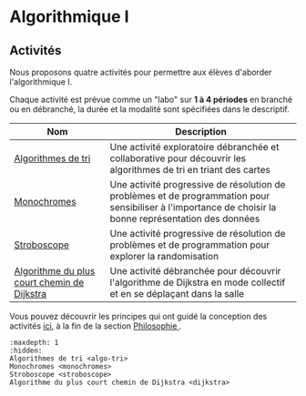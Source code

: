 # Algorithmique I

## Activités

Nous proposons quatre activités pour permettre aux élèves d'aborder l'algorithmique I. 

Chaque activité est prévue comme un "labo" sur **1 à 4 périodes** en branché ou en débranché, la durée et la modalité sont spécifiées dans le descriptif. 

|Nom    | Description |
|-------|---------|
| <a href="../activ/algo-tri.html"> Algorithmes de tri  </a>| Une activité exploratoire débranchée et collaborative pour découvrir les algorithmes de tri en triant des cartes|
| <a href="../activ/monochromes.html"> Monochromes </a>| Une activité progressive de résolution de problèmes et de programmation pour sensibiliser à l'importance de choisir la bonne représentation des données |
| <a href="../activ/stroboscope.html"> Stroboscope </a>| Une activité progressive de résolution de problèmes et de programmation pour explorer la randomisation |
|<a href="../activ/dijkstra.html"> Algorithme du plus court chemin de Dijkstra</a>| Une activité débranchée pour découvrir l'algorithme de Dijkstra en mode collectif et en se déplaçant dans la salle |


Vous pouvez découvrir les principes qui ont guidé la conception des activités <a href="../peda/philosophie.html#activites">ici</a>, à la fin de la section 
<a href="../peda/philosophie.html"> Philosophie </a>.

```{toctree}
:maxdepth: 1
:hidden:
Algorithmes de tri <algo-tri>
Monochromes <monochromes>
Stroboscope <stroboscope>
Algorithme du plus court chemin de Dijkstra <dijkstra>
```
